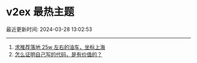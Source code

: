 # v2ex 最热主题

最近更新时间: 2024-03-28 13:02:53

--- 
1. [求推荐落地 25w 左右的油车，坐标上海](https://www.v2ex.com/t/1027634) 
2. [怎么证明自己写的代码，是有价值的？](https://www.v2ex.com/t/1027644) 
